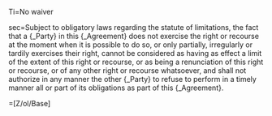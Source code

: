 Ti=No waiver

sec=Subject to obligatory laws regarding the statute of limitations, the fact that a {_Party} in this {_Agreement} does not exercise the right or recourse at the moment when it is possible to do so, or only partially, irregularly or tardily exercises their right, cannot be considered as having as effect a limit of the extent of this right or recourse, or as being a renunciation of this right or recourse, or of any other right or recourse whatsoever, and shall not authorize in any manner the other {_Party} to refuse to perform in a timely manner all or part of its obligations as part of this {_Agreement}.

=[Z/ol/Base]
